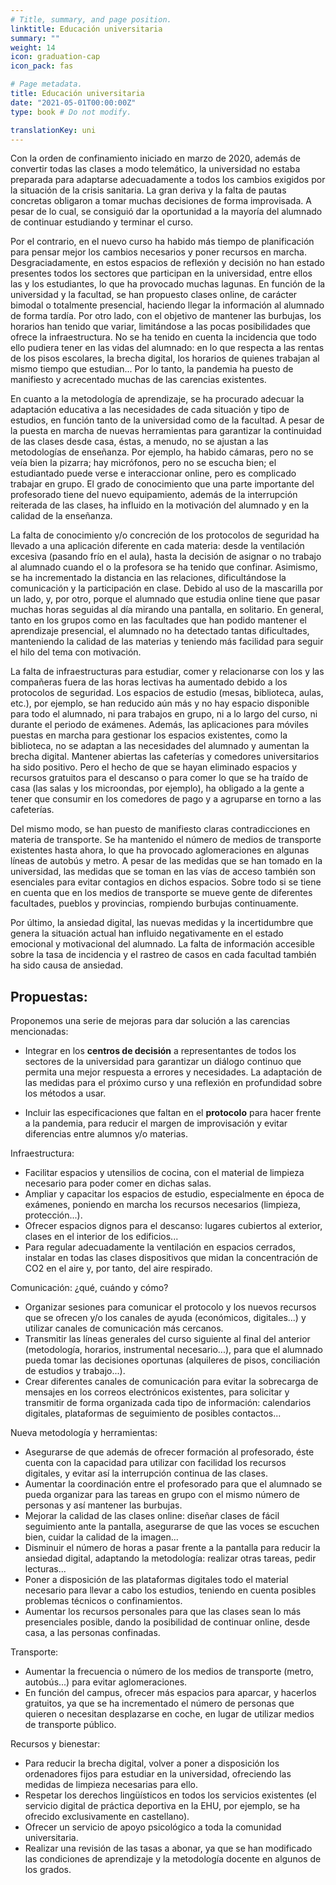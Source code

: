 ```yaml
---
# Title, summary, and page position.
linktitle: Educación universitaria
summary: ""
weight: 14
icon: graduation-cap
icon_pack: fas

# Page metadata.
title: Educación universitaria
date: "2021-05-01T00:00:00Z"
type: book # Do not modify.

translationKey: uni
---
```


Con la orden de confinamiento iniciado en marzo de 2020, además de convertir todas las clases a modo telemático, la universidad no estaba preparada para adaptarse adecuadamente a todos los cambios exigidos por la situación de la crisis sanitaria. La gran deriva y la falta de pautas concretas obligaron a tomar muchas decisiones de forma improvisada. A pesar de lo cual, se consiguió dar la oportunidad a la mayoría del alumnado de continuar estudiando y terminar el curso. 

Por el contrario, en el nuevo curso ha habido más tiempo de planificación para pensar mejor los cambios necesarios y poner recursos en marcha. Desgraciadamente, en estos espacios de reflexión y decisión no han estado presentes todos los sectores que participan en la universidad, entre ellos las y los estudiantes, lo que ha provocado muchas lagunas. En función de la universidad y la facultad, se han propuesto clases online, de carácter bimodal o totalmente presencial, haciendo llegar la información al alumnado de forma tardía. Por otro lado, con el objetivo de mantener las burbujas, los horarios han tenido que variar, limitándose a las pocas posibilidades que ofrece la infraestructura. No se ha tenido en cuenta la incidencia que todo ello pudiera tener en las vidas del alumnado: en lo que respecta a las rentas de los pisos escolares, la brecha digital, los horarios de quienes trabajan al mismo tiempo que estudian... Por lo tanto, la pandemia ha puesto de manifiesto y acrecentado muchas de las carencias existentes.

En cuanto a la metodología de aprendizaje, se ha procurado adecuar la adaptación educativa a las necesidades de cada situación y tipo de estudios, en función tanto de la universidad como de la facultad. A pesar de la puesta en marcha de nuevas herramientas para garantizar la continuidad de las clases desde casa, éstas, a menudo, no se ajustan a las metodologías de enseñanza. Por ejemplo, ha habido cámaras, pero no se veía bien la pizarra; hay micrófonos, pero no se escucha bien; el estudiantado puede verse e interaccionar online, pero es complicado trabajar en grupo. El grado de conocimiento que una parte importante del profesorado tiene del nuevo equipamiento, además de la interrupción reiterada de las clases, ha influido en la motivación del alumnado y en la calidad de la enseñanza. 

La falta de conocimiento y/o concreción de los protocolos de seguridad ha llevado a una aplicación diferente en cada materia: desde la ventilación excesiva (pasando frío en el aula), hasta la decisión de asignar o no trabajo al alumnado cuando el o la profesora se ha tenido que confinar. Asimismo, se ha incrementado la distancia en las relaciones, dificultándose la comunicación y la participación en clase. Debido al uso de la mascarilla por un lado, y, por otro, porque el alumnado que estudia online tiene que pasar muchas horas seguidas al día mirando una pantalla, en solitario. En general, tanto en los grupos como en las facultades que han podido mantener el aprendizaje presencial, el alumnado no ha detectado tantas dificultades, manteniendo la calidad de las materias y teniendo más facilidad para seguir el hilo del tema con motivación. 

La falta de infraestructuras para estudiar, comer y relacionarse con los y las compañeras fuera de las horas lectivas ha aumentado debido a los protocolos de seguridad. Los espacios de estudio (mesas, biblioteca, aulas, etc.), por ejemplo, se han reducido aún más y no hay espacio disponible para todo el alumnado, ni para trabajos en grupo, ni a lo largo del curso, ni durante el periodo de exámenes. Además, las aplicaciones para móviles puestas en marcha para gestionar los espacios existentes, como la biblioteca, no se adaptan a las necesidades del alumnado y aumentan la brecha digital. Mantener abiertas las cafeterías y comedores universitarios ha sido positivo. Pero el hecho de que se hayan eliminado espacios y recursos gratuitos para el descanso o para comer lo que se ha traído de casa (las salas y los microondas, por ejemplo), ha obligado a la gente a tener que consumir en los comedores de pago y a agruparse en torno a las cafeterías.

Del mismo modo, se han puesto de manifiesto claras contradicciones en materia de transporte. Se ha mantenido el número de medios de transporte existentes hasta ahora, lo que ha provocado aglomeraciones en algunas líneas de autobús y metro. A pesar de las medidas que se han tomado en la universidad, las medidas que se toman en las vías de acceso también son esenciales para evitar contagios en dichos espacios. Sobre todo si se tiene en cuenta que en los medios de transporte se mueve gente de diferentes facultades, pueblos y provincias, rompiendo burbujas continuamente.

Por último, la ansiedad digital, las nuevas medidas y la incertidumbre que genera la situación actual han influido negativamente en el estado emocional y motivacional del alumnado. La falta de información accesible sobre la tasa de incidencia y el rastreo de casos en cada facultad también ha sido causa de ansiedad.

## Propuestas: 

Proponemos una serie de mejoras para dar solución a las carencias mencionadas:

- Integrar en los **centros de decisión** a representantes de todos los sectores de la universidad para garantizar un diálogo continuo que permita una mejor respuesta a errores y necesidades. La adaptación de las medidas para el próximo curso y una reflexión en profundidad sobre los métodos a usar.

- Incluir las especificaciones que faltan en el **protocolo** para hacer frente a la pandemia, para reducir el margen de improvisación y evitar diferencias entre alumnos y/o materias.

Infraestructura:
- Facilitar espacios y utensilios de cocina, con el material de limpieza necesario para poder comer en dichas salas. 
- Ampliar y capacitar los espacios de estudio, especialmente en época de exámenes, poniendo en marcha los recursos necesarios (limpieza, protección...).
- Ofrecer espacios dignos para el descanso: lugares cubiertos al exterior, clases en el interior de los edificios...
- Para regular adecuadamente la ventilación en espacios cerrados, instalar en todas las clases dispositivos que midan la concentración de CO2 en el aire y, por tanto, del aire respirado.

Comunicación: ¿qué, cuándo y cómo?
- Organizar sesiones para comunicar el protocolo y los nuevos recursos que se ofrecen y/o los canales de ayuda (económicos, digitales...) y utilizar canales de comunicación más cercanos.
- Transmitir las líneas generales del curso siguiente al final del anterior (metodología, horarios, instrumental necesario...), para que el alumnado pueda tomar las decisiones oportunas (alquileres de pisos, conciliación de estudios y trabajo...).
- Crear diferentes canales de comunicación para evitar la sobrecarga de mensajes en los correos electrónicos existentes, para solicitar y transmitir de forma organizada cada tipo de información: calendarios digitales, plataformas de seguimiento de posibles contactos... 

Nueva metodología y herramientas:
- Asegurarse de que además de ofrecer formación al profesorado, éste cuenta con la capacidad para utilizar con facilidad los recursos digitales, y evitar así la interrupción continua de las clases.
- Aumentar la coordinación entre el profesorado para que el alumnado se pueda organizar para las tareas en grupo con el mismo número de personas y así mantener las burbujas.
- Mejorar la calidad de las clases online: diseñar clases de fácil seguimiento ante la pantalla, asegurarse de que las voces se escuchen bien, cuidar la calidad de la imagen...
- Disminuir el número de horas a pasar frente a la pantalla para reducir la ansiedad digital, adaptando la metodología: realizar otras tareas, pedir lecturas...
- Poner a disposición de las plataformas digitales todo el material necesario para llevar a cabo los estudios, teniendo en cuenta posibles problemas técnicos o confinamientos. 
- Aumentar los recursos personales para que las clases sean lo más presenciales posible, dando la posibilidad de continuar online, desde casa, a las personas confinadas.

Transporte:
- Aumentar la frecuencia o número de los medios de transporte (metro, autobús...) para evitar aglomeraciones.
- En función del campus, ofrecer más espacios para aparcar, y hacerlos gratuitos, ya que se ha incrementado el número de personas que quieren o necesitan desplazarse en coche, en lugar de utilizar medios de transporte público.


Recursos y bienestar:
- Para reducir la brecha digital, volver a poner a disposición los ordenadores fijos para estudiar en la universidad, ofreciendo las medidas de limpieza necesarias para ello. 
- Respetar los derechos lingüísticos en todos los servicios existentes (el servicio digital de práctica deportiva en la EHU, por ejemplo, se ha ofrecido exclusivamente en castellano). 
- Ofrecer un servicio de apoyo psicológico a toda la comunidad universitaria.
- Realizar una revisión de las tasas a abonar, ya que se han modificado las condiciones de aprendizaje y la metodología docente en algunos de los grados.

